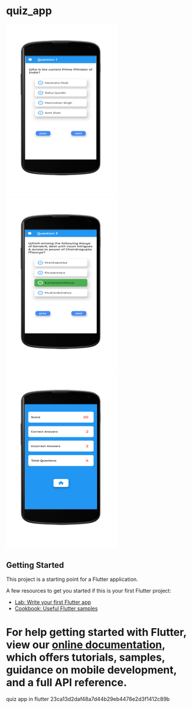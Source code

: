 # quiz_app

<img src="assets/ss1.png" width=300 class="center"></img>
<img src="assets/ss2.png" width=300 class="center"></img>
<img src="assets/ss3.png" width=300 class="center"></img>

## Getting Started
This project is a starting point for a Flutter application.

A few resources to get you started if this is your first Flutter project:

- [Lab: Write your first Flutter app](https://flutter.dev/docs/get-started/codelab)
- [Cookbook: Useful Flutter samples](https://flutter.dev/docs/cookbook)

For help getting started with Flutter, view our
[online documentation](https://flutter.dev/docs), which offers tutorials,
samples, guidance on mobile development, and a full API reference.
=======
quiz app in flutter
23ca13d2daf48a7d44b29eb4478e2d3f1412c89b
